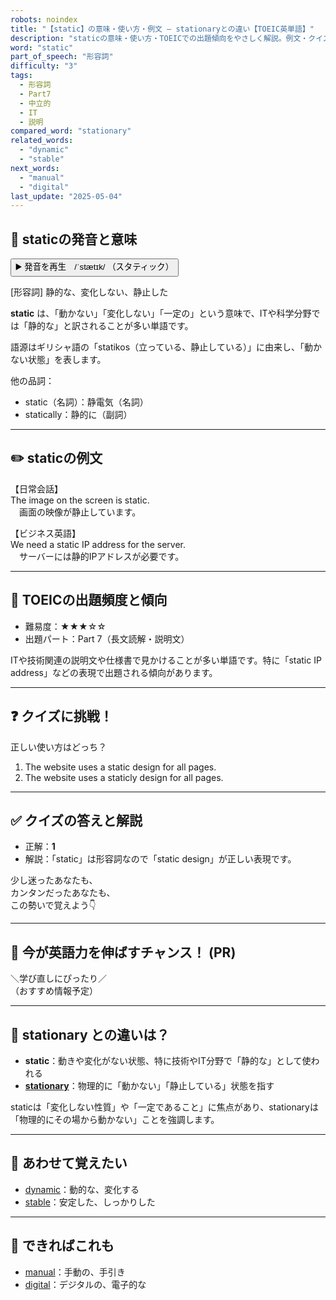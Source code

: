 ```yaml
---
robots: noindex
title: "【static】の意味・使い方・例文 ― stationaryとの違い【TOEIC英単語】"
description: "staticの意味・使い方・TOEICでの出題傾向をやさしく解説。例文・クイズ付きでstationaryとの違いもわかりやすく学べます。"
word: "static"
part_of_speech: "形容詞"
difficulty: "3"
tags:
  - 形容詞
  - Part7
  - 中立的
  - IT
  - 説明
compared_word: "stationary"
related_words:
  - "dynamic"
  - "stable"
next_words:
  - "manual"
  - "digital"
last_update: "2025-05-04"
---
```


## 🔰 staticの発音と意味

<button class="play-audio" onclick="playTTS('static')">
  <span class="play-audio-main">
    ▶️ 発音を再生　/ˈstætɪk/
  </span>
  <span class="play-audio-sub">
    （スタティック）
  </span>
</button>

[形容詞] 静的な、変化しない、静止した

**static** は、「動かない」「変化しない」「一定の」という意味で、ITや科学分野では「静的な」と訳されることが多い単語です。

語源はギリシャ語の「statikos（立っている、静止している）」に由来し、「動かない状態」を表します。

他の品詞：  
- static（名詞）：静電気（名詞）
- statically：静的に（副詞）

---

## ✏️ staticの例文

【日常会話】  
The image on the screen is static.  
　画面の映像が静止しています。

【ビジネス英語】  
We need a static IP address for the server.  
　サーバーには静的IPアドレスが必要です。

---

## 🎯 TOEICの出題頻度と傾向

- 難易度：★★★☆☆
- 出題パート：Part 7（長文読解・説明文）

ITや技術関連の説明文や仕様書で見かけることが多い単語です。特に「static IP address」などの表現で出題される傾向があります。

---

## ❓ クイズに挑戦！

正しい使い方はどっち？

1. The website uses a static design for all pages.  
2. The website uses a staticly design for all pages.

---

## ✅ クイズの答えと解説

- 正解：**1**
- 解説：「static」は形容詞なので「static design」が正しい表現です。

少し迷ったあなたも、  
カンタンだったあなたも、  
この勢いで覚えよう👇️

---

## 🚀 今が英語力を伸ばすチャンス！ (PR)

<div class="info-center">
＼学び直しにぴったり／<br>  
（おすすめ情報予定）
</div>

---

## 🤔  stationary との違いは？

- **static**：動きや変化がない状態、特に技術やIT分野で「静的な」として使われる
- **[stationary](/stationary)**：物理的に「動かない」「静止している」状態を指す

staticは「変化しない性質」や「一定であること」に焦点があり、stationaryは「物理的にその場から動かない」ことを強調します。

---

## 🧩 あわせて覚えたい

- [dynamic](/dynamic)：動的な、変化する
- [stable](/stable)：安定した、しっかりした

---

## 📖 できればこれも

- [manual](/manual)：手動の、手引き
- [digital](/digital)：デジタルの、電子的な

<!-- cvid: aid02_bid41 -->
